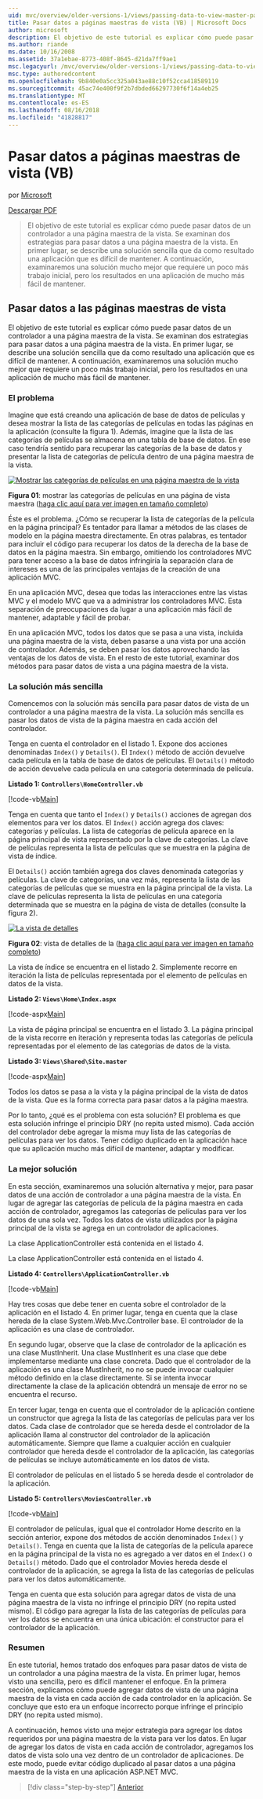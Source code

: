 ```yaml
---
uid: mvc/overview/older-versions-1/views/passing-data-to-view-master-pages-vb
title: Pasar datos a páginas maestras de vista (VB) | Microsoft Docs
author: microsoft
description: El objetivo de este tutorial es explicar cómo puede pasar datos de un controlador a una página maestra de la vista. Se examinan dos estrategias para pasar datos a una vista m...
ms.author: riande
ms.date: 10/16/2008
ms.assetid: 37a1ebae-8773-408f-8645-d21da7ff9ae1
msc.legacyurl: /mvc/overview/older-versions-1/views/passing-data-to-view-master-pages-vb
msc.type: authoredcontent
ms.openlocfilehash: 9b840e0a5cc325a043ae88c10f52cca418589119
ms.sourcegitcommit: 45ac74e400f9f2b7dbded66297730f6f14a4eb25
ms.translationtype: MT
ms.contentlocale: es-ES
ms.lasthandoff: 08/16/2018
ms.locfileid: "41828817"
---
```

<a name="passing-data-to-view-master-pages-vb"></a>Pasar datos a páginas maestras de vista (VB)
====================
por [Microsoft](https://github.com/microsoft)

[Descargar PDF](http://download.microsoft.com/download/e/f/3/ef3f2ff6-7424-48f7-bdaa-180ef64c3490/ASPNET_MVC_Tutorial_13_VB.pdf)

> El objetivo de este tutorial es explicar cómo puede pasar datos de un controlador a una página maestra de la vista. Se examinan dos estrategias para pasar datos a una página maestra de la vista. En primer lugar, se describe una solución sencilla que da como resultado una aplicación que es difícil de mantener. A continuación, examinaremos una solución mucho mejor que requiere un poco más trabajo inicial, pero los resultados en una aplicación de mucho más fácil de mantener.


## <a name="passing-data-to-view-master-pages"></a>Pasar datos a las páginas maestras de vista

El objetivo de este tutorial es explicar cómo puede pasar datos de un controlador a una página maestra de la vista. Se examinan dos estrategias para pasar datos a una página maestra de la vista. En primer lugar, se describe una solución sencilla que da como resultado una aplicación que es difícil de mantener. A continuación, examinaremos una solución mucho mejor que requiere un poco más trabajo inicial, pero los resultados en una aplicación de mucho más fácil de mantener.

### <a name="the-problem"></a>El problema

Imagine que está creando una aplicación de base de datos de películas y desea mostrar la lista de las categorías de películas en todas las páginas en la aplicación (consulte la figura 1). Además, imagine que la lista de las categorías de películas se almacena en una tabla de base de datos. En ese caso tendría sentido para recuperar las categorías de la base de datos y presentar la lista de categorías de película dentro de una página maestra de la vista.


[![Mostrar las categorías de películas en una página maestra de la vista](passing-data-to-view-master-pages-vb/_static/image2.png)](passing-data-to-view-master-pages-vb/_static/image1.png)

**Figura 01**: mostrar las categorías de películas en una página de vista maestra ([haga clic aquí para ver imagen en tamaño completo](passing-data-to-view-master-pages-vb/_static/image3.png))


Éste es el problema. ¿Cómo se recuperar la lista de categorías de la película en la página principal? Es tentador para llamar a métodos de las clases de modelo en la página maestra directamente. En otras palabras, es tentador para incluir el código para recuperar los datos de la derecha de la base de datos en la página maestra. Sin embargo, omitiendo los controladores MVC para tener acceso a la base de datos infringiría la separación clara de intereses es una de las principales ventajas de la creación de una aplicación MVC.

En una aplicación MVC, desea que todas las interacciones entre las vistas MVC y el modelo MVC que va a administrar los controladores MVC. Esta separación de preocupaciones da lugar a una aplicación más fácil de mantener, adaptable y fácil de probar.

En una aplicación MVC, todos los datos que se pasa a una vista, incluida una página maestra de la vista, deben pasarse a una vista por una acción de controlador. Además, se deben pasar los datos aprovechando las ventajas de los datos de vista. En el resto de este tutorial, examinar dos métodos para pasar datos de vista a una página maestra de la vista.

### <a name="the-simple-solution"></a>La solución más sencilla

Comencemos con la solución más sencilla para pasar datos de vista de un controlador a una página maestra de la vista. La solución más sencilla es pasar los datos de vista de la página maestra en cada acción del controlador.

Tenga en cuenta el controlador en el listado 1. Expone dos acciones denominadas `Index()` y `Details()`. El `Index()` método de acción devuelve cada película en la tabla de base de datos de películas. El `Details()` método de acción devuelve cada película en una categoría determinada de película.

**Listado 1: `Controllers\HomeController.vb`**

[!code-vb[Main](passing-data-to-view-master-pages-vb/samples/sample1.vb)]

Tenga en cuenta que tanto el `Index()` y `Details()` acciones de agregan dos elementos para ver los datos. El `Index()` acción agrega dos claves: categorías y películas. La lista de categorías de película aparece en la página principal de vista representado por la clave de categorías. La clave de películas representa la lista de películas que se muestra en la página de vista de índice.

El `Details()` acción también agrega dos claves denominada categorías y películas. La clave de categorías, una vez más, representa la lista de las categorías de películas que se muestra en la página principal de la vista. La clave de películas representa la lista de películas en una categoría determinada que se muestra en la página de vista de detalles (consulte la figura 2).


[![La vista de detalles](passing-data-to-view-master-pages-vb/_static/image5.png)](passing-data-to-view-master-pages-vb/_static/image4.png)

**Figura 02**: vista de detalles de la ([haga clic aquí para ver imagen en tamaño completo](passing-data-to-view-master-pages-vb/_static/image6.png))


La vista de índice se encuentra en el listado 2. Simplemente recorre en iteración la lista de películas representada por el elemento de películas en datos de la vista.

**Listado 2: `Views\Home\Index.aspx`**

[!code-aspx[Main](passing-data-to-view-master-pages-vb/samples/sample2.aspx)]

La vista de página principal se encuentra en el listado 3. La página principal de la vista recorre en iteración y representa todas las categorías de película representadas por el elemento de las categorías de datos de la vista.

**Listado 3: `Views\Shared\Site.master`**

[!code-aspx[Main](passing-data-to-view-master-pages-vb/samples/sample3.aspx)]

Todos los datos se pasa a la vista y la página principal de la vista de datos de la vista. Que es la forma correcta para pasar datos a la página maestra.

Por lo tanto, ¿qué es el problema con esta solución? El problema es que esta solución infringe el principio DRY (no repita usted mismo). Cada acción del controlador debe agregar la misma muy lista de las categorías de películas para ver los datos. Tener código duplicado en la aplicación hace que su aplicación mucho más difícil de mantener, adaptar y modificar.

### <a name="the-good-solution"></a>La mejor solución

En esta sección, examinaremos una solución alternativa y mejor, para pasar datos de una acción de controlador a una página maestra de la vista. En lugar de agregar las categorías de película de la página maestra en cada acción de controlador, agregamos las categorías de películas para ver los datos de una sola vez. Todos los datos de vista utilizados por la página principal de la vista se agrega en un controlador de aplicaciones.

La clase ApplicationController está contenida en el listado 4.

La clase ApplicationController está contenida en el listado 4.

**Listado 4: `Controllers\ApplicationController.vb`**

[!code-vb[Main](passing-data-to-view-master-pages-vb/samples/sample4.vb)]

Hay tres cosas que debe tener en cuenta sobre el controlador de la aplicación en el listado 4. En primer lugar, tenga en cuenta que la clase hereda de la clase System.Web.Mvc.Controller base. El controlador de la aplicación es una clase de controlador.

En segundo lugar, observe que la clase de controlador de la aplicación es una clase MustInherit. Una clase MustInherit es una clase que debe implementarse mediante una clase concreta. Dado que el controlador de la aplicación es una clase MustInherit, no no se puede invocar cualquier método definido en la clase directamente. Si se intenta invocar directamente la clase de la aplicación obtendrá un mensaje de error no se encuentra el recurso.

En tercer lugar, tenga en cuenta que el controlador de la aplicación contiene un constructor que agrega la lista de las categorías de películas para ver los datos. Cada clase de controlador que se hereda desde el controlador de la aplicación llama al constructor del controlador de la aplicación automáticamente. Siempre que llame a cualquier acción en cualquier controlador que hereda desde el controlador de la aplicación, las categorías de películas se incluye automáticamente en los datos de vista.

El controlador de películas en el listado 5 se hereda desde el controlador de la aplicación.

**Listado 5: `Controllers\MoviesController.vb`**

[!code-vb[Main](passing-data-to-view-master-pages-vb/samples/sample5.vb)]

El controlador de películas, igual que el controlador Home descrito en la sección anterior, expone dos métodos de acción denominados `Index()` y `Details()`. Tenga en cuenta que la lista de categorías de la película aparece en la página principal de la vista no es agregado a ver datos en el `Index()` o `Details()` método. Dado que el controlador Movies hereda desde el controlador de la aplicación, se agrega la lista de las categorías de películas para ver los datos automáticamente.

Tenga en cuenta que esta solución para agregar datos de vista de una página maestra de la vista no infringe el principio DRY (no repita usted mismo). El código para agregar la lista de las categorías de películas para ver los datos se encuentra en una única ubicación: el constructor para el controlador de la aplicación.

### <a name="summary"></a>Resumen

En este tutorial, hemos tratado dos enfoques para pasar datos de vista de un controlador a una página maestra de la vista. En primer lugar, hemos visto una sencilla, pero es difícil mantener el enfoque. En la primera sección, explicamos cómo puede agregar datos de vista de una página maestra de la vista en cada acción de cada controlador en la aplicación. Se concluye que esto era un enfoque incorrecto porque infringe el principio DRY (no repita usted mismo).

A continuación, hemos visto una mejor estrategia para agregar los datos requeridos por una página maestra de la vista para ver los datos. En lugar de agregar los datos de vista en cada acción de controlador, agregamos los datos de vista solo una vez dentro de un controlador de aplicaciones. De este modo, puede evitar código duplicado al pasar datos a una página maestra de la vista en una aplicación ASP.NET MVC.

> [!div class="step-by-step"]
> [Anterior](creating-page-layouts-with-view-master-pages-vb.md)
